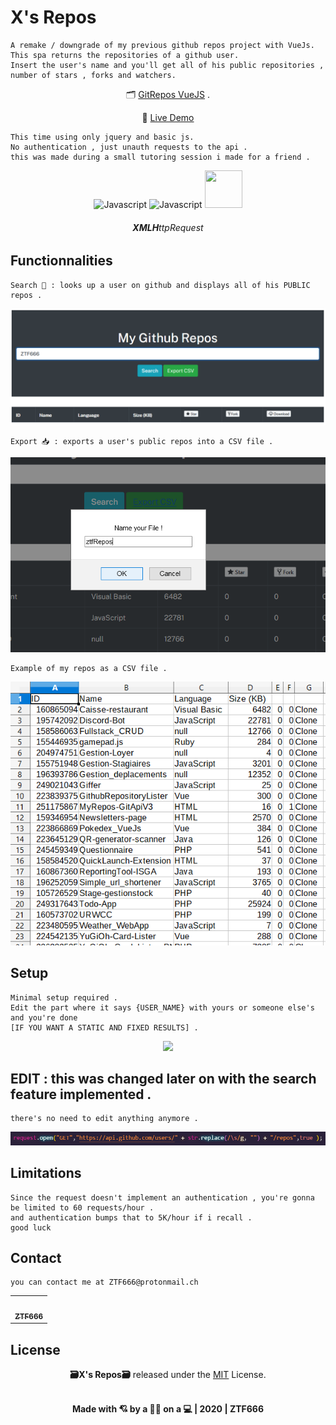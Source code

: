 # X's Repos

```
A remake / downgrade of my previous github repos project with VueJs.
This spa returns the repositories of a github user.
Insert the user's name and you'll get all of his public repositories , number of stars , forks and watchers.
```

<div align='center'>

🗂️ [GitRepos VueJS](https://github.com/ZTF666/GithubRepositoryLister) .

📢 [Live Demo](https://gitlister.web.app/)

</div>

```
This time using only jquery and basic js.
No authentication , just unauth requests to the api .
this was made during a small tutoring session i made for a friend .
```

<div align="center">
<img src="https://external-content.duckduckgo.com/iu/?u=https%3A%2F%2Fupload.wikimedia.org%2Fwikipedia%2Fcommons%2Fthumb%2F9%2F99%2FUnofficial_JavaScript_logo_2.svg%2F1200px-Unofficial_JavaScript_logo_2.svg.png&f=1&nofb=1"  width='60' height='60' alt="Javascript">
<img src="https://external-content.duckduckgo.com/iu/?u=https%3A%2F%2Fupload.wikimedia.org%2Fwikipedia%2Fcommons%2Fthumb%2Fd%2Fd5%2FCSS3_logo_and_wordmark.svg%2F1200px-CSS3_logo_and_wordmark.svg.png&f=1&nofb=1"  width='60' height='60' alt="Javascript">
<img src="https://external-content.duckduckgo.com/iu/?u=https%3A%2F%2Ftse1.mm.bing.net%2Fth%3Fid%3DOIP.NCDlcbPXpKNI2PrZHjv9pAHaH5%26pid%3DApi&f=1"  width='60' height='60'>
<h6><strong>XMLH</strong>ttpRequest</h6>
</div>

## Functionnalities

```
Search 👀 : looks up a user on github and displays all of his PUBLIC repos .
```

<div align="center">
<img src="Code/scrshts/main.png">
</div>

```
Export 📥 : exports a user's public repos into a CSV file .
```

<div align="center">
<img src="Code/scrshts/prompt.png">
</div>

```
Example of my repos as a CSV file .
```

<div align="center">
<img src="Code/scrshts/repos.png">
</div>

## Setup

```
Minimal setup required .
Edit the part where it says {USER_NAME} with yours or someone else's and you're done
[IF YOU WANT A STATIC AND FIXED RESULTS] .
```

<div align="center">
<img src="Code/scrshts/request.png">
</div>

## EDIT : this was changed later on with the search feature implemented .

```
there's no need to edit anything anymore .
```

<div align="center">
<img src="Code/scrshts/requestUpdated.png">
</div>

## Limitations

```
Since the request doesn't implement an authentication , you're gonna be limited to 60 requests/hour .
and authentication bumps that to 5K/hour if i recall .
good luck
```

## Contact

```
you can contact me at ZTF666@protonmail.ch

```

<div align="center">

<table>
  <tr>
    <td align="center"><a href="https://ztfportfolio.web.app/" target='_blank'><img src="https://avatars1.githubusercontent.com/u/32502988?v=4" width="100px;" alt=""/><br /><sub><b>ZTF666</b></sub></a></td>
  </tr>
</table>

</div>

## License

<div align="center">

**🗃️X's Repos🗃️** released under the [MIT](LICENSE) License.
<br><br>
<strong><p>Made with 💘 by a 👨‍💻 on a 💻 | 2020 | ZTF666 </p> </strong>

</div>
